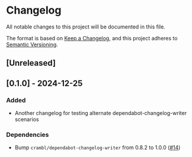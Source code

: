 # Changelog

All notable changes to this project will be documented in this file.

The format is based on [Keep a Changelog](https://keepachangelog.com/en/1.1.0/),
and this project adheres to [Semantic Versioning](https://semver.org/spec/v2.0.0.html).

## [Unreleased]

## [0.1.0] - 2024-12-25

### Added

- Another changelog for testing alternate dependabot-changelog-writer scenarios

### Dependencies

- Bump `crambl/dependabot-changelog-writer` from 0.8.2 to 1.0.0 ([#14](https://github.com/CramBL/dependabot-changelog-writer-test/pull/14))

